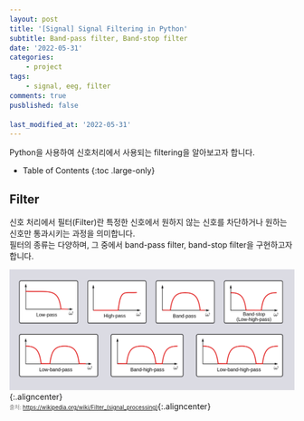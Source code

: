 ```yaml
---
layout: post
title: '[Signal] Signal Filtering in Python'
subtitle: Band-pass filter, Band-stop filter
date: '2022-05-31'
categories:
    - project
tags:
    - signal, eeg, filter
comments: true
pusblished: false

last_modified_at: '2022-05-31'
---
```


Python을 사용하여 신호처리에서 사용되는 filtering을 알아보고자 합니다.

- Table of Contents
{:toc .large-only}

## Filter
신호 처리에서 필터(Filter)란 특정한 신호에서 원하지 않는 신호를 차단하거나 원하는 신호만 통과시키는 과정을 의미합니다.   
필터의 종류는 다양하며, 그 중에서 band-pass filter, band-stop filter을 구현하고자 합니다.

![Data augmentation](https://github.com/HayoonSong/Images-for-Github-Pages/blob/main/project/2022-05-31-filter/filter.png?raw=true){:.aligncenter}   
<span style="color:gray; font-size:70%">출처: https://wikipedia.org/wiki/Filter_(signal_processing)</span>{:.aligncenter}
